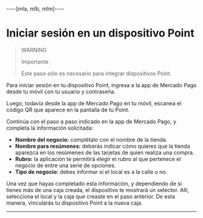 ----[mla, mlb, mlm]----
# Iniciar sesión en un dispositivo Point

> WARNING
>
> Importante
>
> Este paso sólo es necesario para integrar dispositivos Point. 

Para iniciar sesión en tu dispositivo Point, ingresa a la app de Mercado Pago desde tu móvil con tu usuario y contraseña.

Luego, todavía desde la app de Mercado Pago en tu móvil, escanea el código QR que aparece en la pantalla de tu Point.

Continúa con el paso a paso indicado en la app de Mercado Pago, y completa la información solicitada:
* **Nombre del negocio:** complétalo con el nombre de la tienda.
* **Nombre para resúmenes:** deberás indicar cómo quieres que la tienda aparezca en los resúmenes de las tarjetas de quien realiza una compra.
* **Rubro:** la aplicación te permitirá elegir el rubro al que pertenece el negocio de entre una serie de opciones. 
* **Tipo de negocio:** debes informar si el local es a la calle o no.

Una vez que hayas completado esta información, y dependiendo de si tienes más de una caja creada, el dispositivo te mostrará un selector. Allí, selecciona el local y la caja que creaste en el paso anterior. De esta manera, vincularás tu dispositivo Point a la nueva caja.


------------